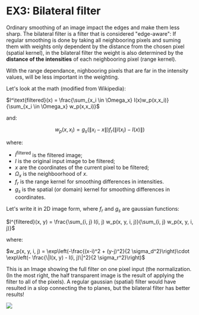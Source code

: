 # EX3: Bilateral filter

Ordinary smoothing of an image impact the edges and make them less sharp.
The bilateral filter is a filter that is considered "edge-aware":
If regular smoothing is done by taking all neighbooring pixels and suming them with weights only dependent by the distance from the chosen pixel (spatial kernel), in the bilateral filter the weight is also determined by the **distance of the intensities** of each neighbooring pixel (range kernel).

With the range dependance, nighbooring pixels that are far in the intensity values, will be less important in the weighting.

Let's look at the math (modified from Wikipedia):

$I^\text{filtered}(x) = \frac{\sum_{x_i \in \Omega_x} I(x)w_p(x,x_i)}{\sum_{x_i \in \Omega_x} w_p(x,x_i)}$

and:

$$w_p(x,x_i) = g_s(\|x_i - x\|)f_r(\|I(x_i) - I(x)\|)$$

where:

- $I^\text{filtered}$ is the filtered image;
- $I$ is the original input image to be filtered;
- $x$ are the coordinates of the current pixel to be filtered;
- $\Omega_x$ is the neighboorhood of $x$.
- $f_r$ is the range kernel for smoothing differences in intensities.
- $g_s$ is the spatial (or domain) kernel for smoothing differences in coordinates.

Let's write it in 2D image form, where $f_r$ and $g_s$ are gaussian functions:

$I^{filtered}(x, y) = \frac{\sum_{i, j} I(i, j) w_p(x, y, i, j)}{\sum_{i, j} w_p(x, y, i, j)}$

where: 

$w_p(x, y, i, j) = \exp\left(-\frac{(x-i)^2 + (y-j)^2}{2 \sigma_d^2}\right)\cdot  \exp\left(- \frac{\|I(x, y) - I(i, j)\|^2}{2 \sigma_r^2}\right)$


This is an Image showing the full filter on one pixel input (the normalization.
(In the most right, the half transparent image is the result of applying the filter to all of the pixels).
A regular gaussian (spatial) filter would have resulted in a slop connecting the to planes, but the bilateral filter has better results!


![](images/2019-09-25-18-10-03.png)

